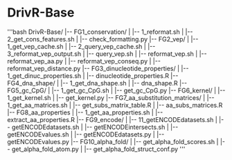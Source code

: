 # DrivR-Base

'''bash
DrivR-Base/
|-- FG1_conservation/
|  |-- 1_reformat.sh
|  |-- 2_get_cons_features.sh
|  |-- check_formatting.py
|-- FG2_vep/
|  |-- 1_get_vep_cache.sh
|  |-- 2_query_vep_cache.sh
|  |-- 3_reformat_vep_output.sh
|  |-- query_vep.sh
|  |-- reformat_vep.sh
|  |-- reformat_vep_aa.py
|  |-- reformat_vep_conseq.py
|  |-- reformat_vep_distance.py
|-- FG3_dinucleotide_properties/
|  |-- 1_get_dinuc_properties.sh
|  |-- dinucleotide_properties.R
|-- FG4_dna_shape/
|  |-- 1_get_dna_shape.sh
|  |-- dna_shape.R
|-- FG5_gc_CpG/
|  |-- 1_get_gc_CpG.sh
|  |-- get_gc_CpG.py
|-- FG6_kernel/
|  |-- 1_get_kernel.sh
|  |-- get_kernel.py
|-- FG7_aa_substitution_matrices/
|  |-- 1_get_aa_matrices.sh
|  |-- get_subs_matrix_table.R
|  |-- aa_subs_matrices.R
|-- FG8_aa_properties
|  |-- 1_get_aa_properties.sh
|  |-- extract_aa_properties.R
|-- FG9_encode/
|  |-- 11_getENCODEdatasets.sh
|  |-- getENCODEdatasets.sh
|  |-- getENCODEintersects.sh
|  |-- getENCODEvalues.sh
|  |-- getENCODEdatasets.py
|  |-- getENCODEvalues.py
|-- FG10_alpha_fold/
|  |-- get_alpha_fold_scores.sh
|  |-- get_alpha_fold_atom.py
|  |-- get_alpha_fold_struct_conf.py
'''
